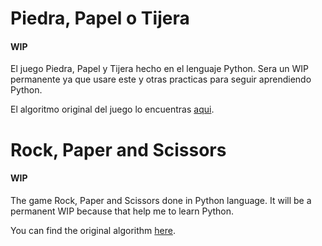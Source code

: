 # Piedra, Papel o Tijera

#### WIP

El juego Piedra, Papel y Tijera hecho en el lenguaje Python. Sera un WIP permanente ya que usare este y otras practicas para seguir aprendiendo Python.

El algoritmo original del juego lo encuentras [aqui](https://mobile.twitter.com/tutorias/status/788486060204490752).

# Rock, Paper and Scissors

#### WIP

The game Rock, Paper and Scissors done in Python language. It will be a permanent WIP because that help me to learn Python.

You can find the original algorithm [here](https://mobile.twitter.com/tutorias/status/788486060204490752).